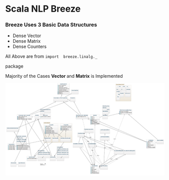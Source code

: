 <h1> Scala NLP Breeze </h1>
<h3> Breeze Uses 3 Basic Data Structures </h3>
<ul>
  <li> Dense Vector </li>
  <li> Dense Matrix </li>
  <li> Dense Counters </li>
</ul>
<p> All Above are from  <code>import  breeze.linalg._ </code> </p>package
<p> Majority of the Cases  <b>Vector </b>and <b>Matrix</b> is Implemented </p>   
<img src="Screen Shot 2019-06-22 at 9.01.11 PM.png"/>
